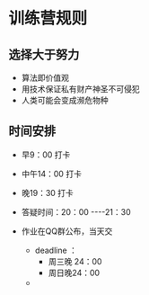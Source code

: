 # 训练营规则

## 选择大于努力

- 算法即价值观
- 用技术保证私有财产神圣不可侵犯
- 人类可能会变成濒危物种

##  时间安排

- 早9：00  打卡

- 中午14：00  打卡

- 晚19：30 打卡

- 答疑时间：20：00 ----21：30

- 作业在QQ群公布，当天交
  - deadline ：
    - 周三晚 24：00
    - 周日晚24：00
  - 

​	







